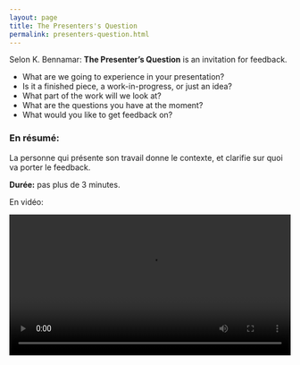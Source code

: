 ```yaml
---
layout: page
title: The Presenters's Question
permalink: presenters-question.html
---
```


Selon K. Bennamar: **The Presenter’s Question** is an invitation for feedback. 

- What are we going to experience in your presentation? 
- Is it a finished piece, a work-in-progress, or just an idea? 
- What part of the work will we look at? 
- What are the questions you have at the moment? 
- What would you like to get feedback on?

### En résumé: 

La personne qui présente son travail donne le contexte, et clarifie sur quoi va porter le feedback.

**Durée:** pas plus de 3 minutes.

En vidéo:

<video width="100%" height="auto" controls controlsList="nodownload" >
  <source src="video/presenters-question.mp4" type="video/mp4">
</video>